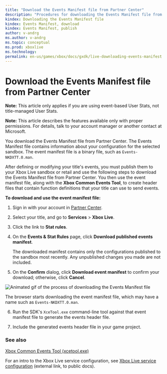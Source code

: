 ```yaml
---
title: "Download the Events Manifest file from Partner Center"
description: "Procedures for downloading the Events Manifest file from Partner Center."
kindex: Downloading the Events Manifest file
kindex: Events Manifest, download
kindex: Events Manifest, publish
author: v-andrg
ms.author: v-andrg
ms.topic: conceptual
ms.prod: xboxlive
ms.technology: 
permalink: en-us/games/xbox/docs/gxdk/live-downloading-events-manifest.html
---
```


# Download the Events Manifest file from Partner Center

<!-- 
article copied from secure docs portal "Download the Events Manifest file from Windows Dev Center"-->

**Note:** This article only applies if you are using event-based User Stats, not title-managed User Stats.

**Note:** This article describes the features available only with proper permissions. For details, talk to your account manager or another contact at Microsoft.

You download the Events Manifest file from Partner Center. 
The Events Manifest file contains information about your configuration for the selected sandbox.
The event manifest file is a binary file, such as `Events-NKDXTT.0.man`.

After defining or modifying your title's events, you must publish them to your Xbox Live sandbox or retail and use the following steps to download the Events Manifest file from Partner Center.
You then use the event manifest file, along with the **Xbox Common Events Tool**, to create header files that contain function definitions that your title can use to send events.


**To download and use the event manifest file:**

1. Sign in with your account in [Partner Center](https://developer.microsoft.com/dashboard/windows/overview).

2. Select your title, and go to **Services** > **Xbox Live**.

3. Click the link to **Stat rules**.

4. On the **Events & Stat Rules** page, click **Download published events manifest**.  

    The downloaded manifest contains only the configurations published to the sandbox most recently. Any unpublished changes you made are not included.

5. On the **Confirm** dialog, click **Download event manifest** to confirm your download; otherwise, click **Cancel**.

![Animated gif of the process of downloading the Events Manifest file](../../../../../../resources/gamecore/secure/images/en-us/live/events/download-manifest.gif)

   The browser starts downloading the event manifest file, which may have a name such as `Events-NKDXTT.0.man`.

6. Run the SDK's `XceTool.exe` command-line tool against that event manifest file to generate the events header file.

7. Include the generated events header file in your game project.


### See also

[Xbox Common Events Tool (xcetool.exe)](live-xbox-common-events-tool.md)

For an intro to the Xbox Live service configuration, see [Xbox Live service configuration](https://docs.microsoft.com/windows/uwp/xbox-live/xbox-live-service-configuration) (external link, to public docs).
